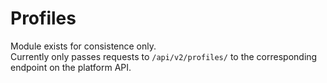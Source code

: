# Profiles

Module exists for consistence only.  
Currently only passes requests to `/api/v2/profiles/` to the corresponding endpoint on the platform API.
